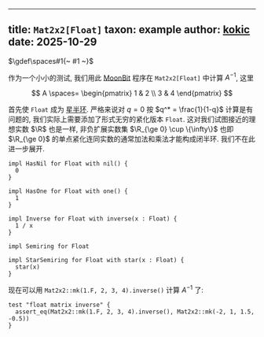 
---
title: `Mat2x2[Float]`
taxon: example
author: [kokic](https://kokic.github.io)
date: 2025-10-29
---

$\gdef\spaces#1{~ #1 ~}$

作为一个小小的测试, 我们用此 [MoonBit][moonbit] 程序在 `Mat2x2[Float]` 中计算 $A^{-1}$, 这里 

$$
A \spaces= \begin{pmatrix}
1 & 2 \\ 3 & 4
\end{pmatrix}
$$

首先使 `Float` 成为 [星半环](./traits.md). 严格来说对 $q=0$ 按 $q^* = \frac{1}{1-q}$ 计算是有问题的, 我们实际上需要添加了形式无穷的紧化版本 `Float`. 这对我们试图接近的理想实数 $\R$ 也是一样, 非负扩展实数集 $\R_{\ge 0} \cup \{\infty\}$ 也即 $\R_{\ge 0}$ 的单点紧化连同实数的通常加法和乘法才能构成闭半环. 我们不在此进一步展开. 

```mbt
impl HasNil for Float with nil() {
  0
}

impl HasOne for Float with one() {
  1
}

impl Inverse for Float with inverse(x : Float) {
  1 / x
}

impl Semiring for Float

impl StarSemiring for Float with star(x : Float) {
  star(x)
}
```

现在可以用 `Mat2x2::mk(1.F, 2, 3, 4).inverse()` 计算 $A^{-1}$ 了:


```mbt
test "float matrix inverse" {
  assert_eq(Mat2x2::mk(1.F, 2, 3, 4).inverse(), Mat2x2::mk(-2, 1, 1.5, -0.5))
}
```

[moonbit]: https://www.moonbitlang.cn/
